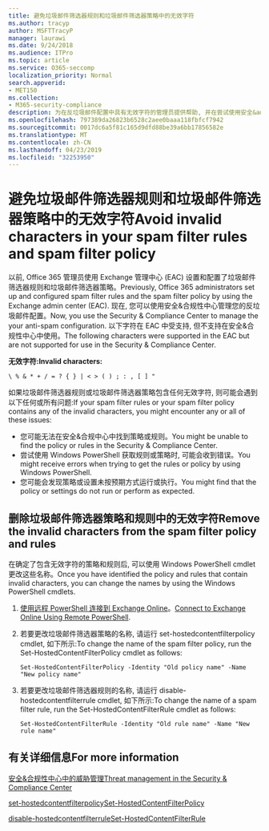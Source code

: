 ```yaml
---
title: 避免垃圾邮件筛选器规则和垃圾邮件筛选器策略中的无效字符
ms.author: tracyp
author: MSFTTracyP
manager: laurawi
ms.date: 9/24/2018
ms.audience: ITPro
ms.topic: article
ms.service: O365-seccomp
localization_priority: Normal
search.appverid:
- MET150
ms.collection:
- M365-security-compliance
description: 为在反垃圾邮件配置中具有无效字符的管理员提供帮助, 并在尝试使用安全&amp;合规性中心时遇到问题。
ms.openlocfilehash: 797389da26823b6528c2aee0baaa118fbfcf7942
ms.sourcegitcommit: 0017dc6a5f81c165d9dfd88be39a6bb17856582e
ms.translationtype: MT
ms.contentlocale: zh-CN
ms.lasthandoff: 04/23/2019
ms.locfileid: "32253950"
---
```

# <a name="avoid-invalid-characters-in-your-spam-filter-rules-and-spam-filter-policy"></a><span data-ttu-id="099b9-103">避免垃圾邮件筛选器规则和垃圾邮件筛选器策略中的无效字符</span><span class="sxs-lookup"><span data-stu-id="099b9-103">Avoid invalid characters in your spam filter rules and spam filter policy</span></span> 

<span data-ttu-id="099b9-104">以前, Office 365 管理员使用 Exchange 管理中心 (EAC) 设置和配置了垃圾邮件筛选器规则和垃圾邮件筛选器策略。</span><span class="sxs-lookup"><span data-stu-id="099b9-104">Previously, Office 365 administrators set up and configured spam filter rules and the spam filter policy by using the Exchange admin center (EAC).</span></span> <span data-ttu-id="099b9-105">现在, 您可以使用安全&amp;合规性中心管理您的反垃圾邮件配置。</span><span class="sxs-lookup"><span data-stu-id="099b9-105">Now, you use the Security &amp; Compliance Center to manage the your anti-spam configuration.</span></span> <span data-ttu-id="099b9-106">以下字符在 EAC 中受支持, 但不支持在安全&amp;合规性中心中使用。</span><span class="sxs-lookup"><span data-stu-id="099b9-106">The following characters were supported in the EAC but are not supported for use in the Security &amp; Compliance Center.</span></span>  

<span data-ttu-id="099b9-107">**无效字符:**</span><span class="sxs-lookup"><span data-stu-id="099b9-107">**Invalid characters:**</span></span>
  
```\ % & * + / = ? { } | < > ( ) ; : , [ ] "```

<span data-ttu-id="099b9-108">如果垃圾邮件筛选器规则或垃圾邮件筛选器策略包含任何无效字符, 则可能会遇到以下任何或所有问题:</span><span class="sxs-lookup"><span data-stu-id="099b9-108">If your spam filter rules or your spam filter policy contains any of the invalid characters, you might encounter any or all of these issues:</span></span>
- <span data-ttu-id="099b9-109">您可能无法在安全&amp;合规中心中找到策略或规则。</span><span class="sxs-lookup"><span data-stu-id="099b9-109">You might be unable to find the policy or rules in the Security &amp; Compliance Center.</span></span>
- <span data-ttu-id="099b9-110">尝试使用 Windows PowerShell 获取规则或策略时, 可能会收到错误。</span><span class="sxs-lookup"><span data-stu-id="099b9-110">You might receive errors when trying to get the rules or policy by using Windows PowerShell.</span></span>
- <span data-ttu-id="099b9-111">您可能会发现策略或设置未按预期方式运行或执行。</span><span class="sxs-lookup"><span data-stu-id="099b9-111">You might find that the policy or settings do not run or perform as expected.</span></span>

## <a name="remove-the-invalid-characters-from-the-spam-filter-policy-and-rules"></a><span data-ttu-id="099b9-112">删除垃圾邮件筛选器策略和规则中的无效字符</span><span class="sxs-lookup"><span data-stu-id="099b9-112">Remove the invalid characters from the spam filter policy and rules</span></span>

<span data-ttu-id="099b9-113">在确定了包含无效字符的策略和规则后, 可以使用 Windows PowerShell cmdlet 更改这些名称。</span><span class="sxs-lookup"><span data-stu-id="099b9-113">Once you have identified the policy and rules that contain invalid characters, you can change the names by using the Windows PowerShell cmdlets.</span></span> 

1. <span data-ttu-id="099b9-114">[使用远程 PowerShell 连接到 Exchange Online](https://docs.microsoft.com/powershell/exchange/exchange-online/connect-to-exchange-online-powershell/connect-to-exchange-online-powershell?view=exchange-ps)。</span><span class="sxs-lookup"><span data-stu-id="099b9-114">[Connect to Exchange Online Using Remote PowerShell](https://docs.microsoft.com/powershell/exchange/exchange-online/connect-to-exchange-online-powershell/connect-to-exchange-online-powershell?view=exchange-ps).</span></span>
    
2. <span data-ttu-id="099b9-115">若要更改垃圾邮件筛选器策略的名称, 请运行 set-hostedcontentfilterpolicy cmdlet, 如下所示:</span><span class="sxs-lookup"><span data-stu-id="099b9-115">To change the name of the spam filter policy, run the Set-HostedContentFilterPolicy cmdlet as follows:</span></span>
    
    ```
    Set-HostedContentFilterPolicy -Identity "Old policy name" -Name "New policy name"
    ```  

3. <span data-ttu-id="099b9-116">若要更改垃圾邮件筛选器规则的名称, 请运行 disable-hostedcontentfilterrule cmdlet, 如下所示:</span><span class="sxs-lookup"><span data-stu-id="099b9-116">To change the name of a spam filter rule, run the Set-HostedContentFilterRule cmdlet as follows:</span></span>
    
    ```
    Set-HostedContentFilterRule -Identity "Old rule name" -Name "New rule name"
    ```  

  
 ## <a name="for-more-information"></a><span data-ttu-id="099b9-117">有关详细信息</span><span class="sxs-lookup"><span data-stu-id="099b9-117">For more information</span></span>

[<span data-ttu-id="099b9-118">安全&amp;合规性中心中的威胁管理</span><span class="sxs-lookup"><span data-stu-id="099b9-118">Threat management in the Security &amp; Compliance Center</span></span>](threat-management.md)
  
[<span data-ttu-id="099b9-119">set-hostedcontentfilterpolicy</span><span class="sxs-lookup"><span data-stu-id="099b9-119">Set-HostedContentFilterPolicy</span></span>](https://docs.microsoft.com/powershell/module/exchange/antispam-antimalware/set-hostedcontentfilterpolicy?view=exchange-ps)

[<span data-ttu-id="099b9-120">disable-hostedcontentfilterrule</span><span class="sxs-lookup"><span data-stu-id="099b9-120">Set-HostedContentFilterRule</span></span>](https://docs.microsoft.com/powershell/module/exchange/antispam-antimalware/set-hostedcontentfilterrule?view=exchange-ps)
